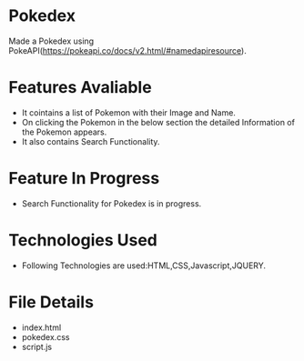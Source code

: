 # Pokedex
Made a Pokedex using PokeAPI(https://pokeapi.co/docs/v2.html/#namedapiresource).

# Features Avaliable
- It cointains a list of Pokemon with their Image and Name.
- On clicking the Pokemon in the below section the detailed Information of the Pokemon appears.
- It also contains Search Functionality.

# Feature In Progress
- Search Functionality for Pokedex is in progress.

# Technologies Used
- Following Technologies are used:HTML,CSS,Javascript,JQUERY.

# File Details
- index.html
- pokedex.css
- script.js
